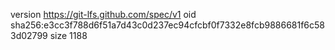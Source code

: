version https://git-lfs.github.com/spec/v1
oid sha256:e3cc3f788d6f51a7d43c0d237ec94cfcbf0f7332e8fcb9886681f6c583d02799
size 1188
